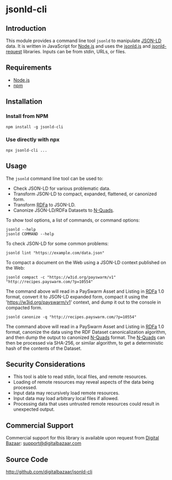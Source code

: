 jsonld-cli
==========

Introduction
------------

This module provides a command line tool `jsonld` to manipulate [JSON-LD][]
data. It is written in JavaScript for [Node.js][] and uses the [jsonld.js][]
and [jsonld-request][] libraries. Inputs can be from stdin, URLs, or files.

## Requirements

* [Node.js][]
* [npm][]

## Installation

### Install from NPM

```
npm install -g jsonld-cli
```

### Use directly with npx

```
npx jsonld-cli ...
```

## Usage

The `jsonld` command line tool can be used to:

 * Check JSON-LD for various problematic data.
 * Transform JSON-LD to compact, expanded, flattened, or canonized form.
 * Transform [RDFa][] to JSON-LD.
 * Canonize JSON-LD/RDFa Datasets to [N-Quads][].

To show tool options, a list of commands, or command options:

    jsonld --help
    jsonld COMMAND --help

To check JSON-LD for some common problems:

    jsonld lint "https://example.com/data.json"

To compact a document on the Web using a JSON-LD context published on
the Web:

    jsonld compact -c "https://w3id.org/payswarm/v1" "http://recipes.payswarm.com/?p=10554"

The command above will read in a PaySwarm Asset and Listing in [RDFa][] 1.0
format, convert it to JSON-LD expanded form, compact it using the
'https://w3id.org/payswarm/v1' context, and dump it out to the console in
compacted form.

    jsonld canonize -q "http://recipes.payswarm.com/?p=10554"

The command above will read in a PaySwarm Asset and Listing in [RDFa][] 1.0
format, canonize the data using the RDF Dataset canonicalization algorithm, and
then dump the output to canonized [N-Quads][] format. The [N-Quads][] can then
be processed via SHA-256, or similar algorithm, to get a deterministic hash of
the contents of the Dataset.

Security Considerations
-----------------------

 * This tool is able to read stdin, local files, and remote resources.
 * Loading of remote resources may reveal aspects of the data being processed.
 * Input data may recursively load remote resources.
 * Input data may load arbitrary local files if allowed.
 * Processing data that uses untrusted remote resources could result in
   unexpected output.

Commercial Support
------------------

Commercial support for this library is available upon request from
[Digital Bazaar][]: support@digitalbazaar.com

Source Code
-----------

http://github.com/digitalbazaar/jsonld-cli

[Digital Bazaar]: https://digitalbazaar.com/
[JSON-LD]: https://json-ld.org/
[N-Quads]: https://www.w3.org/TR/n-quads/
[Node.js]: https://nodejs.org/
[RDFa]: http://www.w3.org/TR/rdfa-core/
[json-ld.org]: https://github.com/json-ld/json-ld.org
[jsonld-request]: https://github.com/digitalbazaar/jsonld-request
[jsonld.js]: https://github.com/digitalbazaar/jsonld.js
[npm]: https://npmjs.org/
